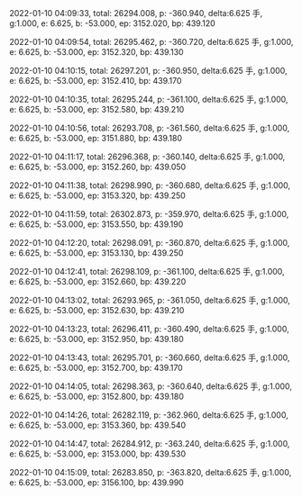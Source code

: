 2022-01-10 04:09:33, total: 26294.008, p: -360.940, delta:6.625 手, g:1.000, e: 6.625, b: -53.000, ep: 3152.020, bp: 439.120

2022-01-10 04:09:54, total: 26295.462, p: -360.720, delta:6.625 手, g:1.000, e: 6.625, b: -53.000, ep: 3152.320, bp: 439.130

2022-01-10 04:10:15, total: 26297.201, p: -360.950, delta:6.625 手, g:1.000, e: 6.625, b: -53.000, ep: 3152.410, bp: 439.170

2022-01-10 04:10:35, total: 26295.244, p: -361.100, delta:6.625 手, g:1.000, e: 6.625, b: -53.000, ep: 3152.580, bp: 439.210

2022-01-10 04:10:56, total: 26293.708, p: -361.560, delta:6.625 手, g:1.000, e: 6.625, b: -53.000, ep: 3151.880, bp: 439.180

2022-01-10 04:11:17, total: 26296.368, p: -360.140, delta:6.625 手, g:1.000, e: 6.625, b: -53.000, ep: 3152.260, bp: 439.050

2022-01-10 04:11:38, total: 26298.990, p: -360.680, delta:6.625 手, g:1.000, e: 6.625, b: -53.000, ep: 3153.320, bp: 439.250

2022-01-10 04:11:59, total: 26302.873, p: -359.970, delta:6.625 手, g:1.000, e: 6.625, b: -53.000, ep: 3153.550, bp: 439.190

2022-01-10 04:12:20, total: 26298.091, p: -360.870, delta:6.625 手, g:1.000, e: 6.625, b: -53.000, ep: 3153.130, bp: 439.250

2022-01-10 04:12:41, total: 26298.109, p: -361.100, delta:6.625 手, g:1.000, e: 6.625, b: -53.000, ep: 3152.660, bp: 439.220

2022-01-10 04:13:02, total: 26293.965, p: -361.050, delta:6.625 手, g:1.000, e: 6.625, b: -53.000, ep: 3152.630, bp: 439.210

2022-01-10 04:13:23, total: 26296.411, p: -360.490, delta:6.625 手, g:1.000, e: 6.625, b: -53.000, ep: 3152.950, bp: 439.180

2022-01-10 04:13:43, total: 26295.701, p: -360.660, delta:6.625 手, g:1.000, e: 6.625, b: -53.000, ep: 3152.700, bp: 439.170

2022-01-10 04:14:05, total: 26298.363, p: -360.640, delta:6.625 手, g:1.000, e: 6.625, b: -53.000, ep: 3152.800, bp: 439.180

2022-01-10 04:14:26, total: 26282.119, p: -362.960, delta:6.625 手, g:1.000, e: 6.625, b: -53.000, ep: 3153.360, bp: 439.540

2022-01-10 04:14:47, total: 26284.912, p: -363.240, delta:6.625 手, g:1.000, e: 6.625, b: -53.000, ep: 3153.000, bp: 439.530

2022-01-10 04:15:09, total: 26283.850, p: -363.820, delta:6.625 手, g:1.000, e: 6.625, b: -53.000, ep: 3156.100, bp: 439.990
